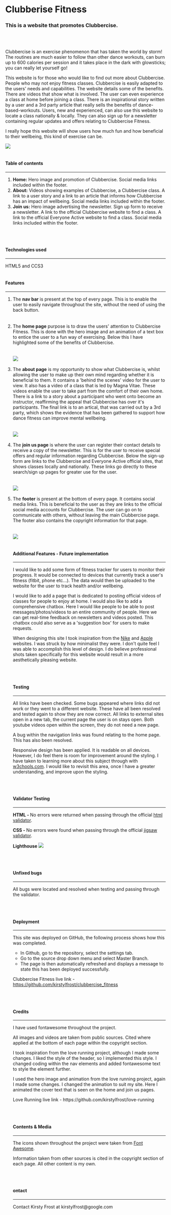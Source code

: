 # Clubberise Fitness
###  This is a website that promotes Clubbercise.
<br>
<br>
<p>
Clubbercise is an exercise phenomenon that has taken the world by storm! The routines are much easier to follow than other dance workouts, can burn up to 600 calories per session and it takes place in the dark with glowsticks; you can really let yourself go!
</p>
<p>
This website is for those who would like to find out more about Clubbercise. People who may not enjoy fitness classes. Clubbercise is easily adapted to the users' needs and capabilities. The website details some of the benefits. There are videos that show what is involved. The user can even experience a class at home before joining a class. There is an inspirational story written by a user and a 3rd party article that really sells the benefits of dance-based-workouts. Users, new and experienced, can also use this website to locate a class nationally & locally. They can also sign up for a newsletter containing regular updates and offers relating to Clubbercise Fitness.
</p>
<p> 
I really hope this website will show users how much fun and how beneficial to their wellbeing, this kind of exercise can be.
</p>
<img src="assets/images/readme-clubbercise-responsive-image.PNG">

<br>
<br>

#### <b>Table of contents</b> 
<hr>
<ol>
    <li><b>Home:</b> Hero image and promotion of Clubbercise. Social media links included within the footer.</li>
    <li><b>About:</b> Videos showing examples of Clubbercise, a Clubbercise class. A link to a user story and a link to an article that informs how Clubbercise has an impact of wellbeing. Social media links included within the footer.</li>
    <li><b>Join us:</b> Hero image advertising the newsletter. Sign up form to receive a newsletter. A link to the official Clubbercise website to find a class. A link to the official Everyone Active website to find a class. Social media links included within the footer.</li>
</ol>
<br>
<br>

#### <b>Technologies used</b>
<hr>

HTML5 and CCS3
<br>
<br>

#### <b>Features</b>
<hr>
<ol>
<li>The <b>nav bar</b> is present at the top of every page. This is to enable the user to easily navigate throughout the site, without the need of using the back button.</li>
<br>
<br>
<li>The <b>home page</b> purpose is to draw the users' attention to Clubbercise Fitness. This is done with the hero image and an animation of a text box to entice the user to a fun way of exercising. Below this I have highlighted some of the benefits of Clubbercise.</li>
<br>
<br>
<img src="assets/images/readme-home-capture.PNG">
<br>
<br>
<li>The <b>about page</b> is my opportunity to show what Clubbercise is, whilst allowing the user to make up their own mind regarding whether it is beneficial to them. It contains a 'behind the scenes' video for the user to view. It also has a video of a class that is led by Magna Vitae. These videos enable the user to take part from the comfort of their own home. There is a link to a story about a participant who went onto become an instructor, reaffirming the appeal that Clubbercise has over it's participants. The final link is to an artical, that was carried out by a 3rd party, which shows the evidence that has been gathered to support how dance fitness can improve mental wellbeing.</li>
<br>
<br>
<img src="assets/images/readme-about-capture.PNG">
<br>
<br>
<li>The <b>join us page</b> is where the user can register their contact details to receive a copy of the newsletter. This is for the user to receive special offers and regular information regarding Clubbercise. Below the sign-up form are links to the Clubbercise and Everyone Active official sites, that shows classes locally and nationally. These links go directly to these search/sign up pages for greater use for the user.</li>
<br>
<br>
<img src="assets/images/readme-join-capture.PNG">
<br>
<br>
<li>The <b>footer</b> is present at the bottom of every page. It contains social media links. This is beneficial to the user as they are links to the official social media accounts for Clubbercise. The user can go on to communicate with others, without leaving the main Clubbercise page. The footer also contains the copyright information for that page.</li>
<br>
<br>
<img src="assets/images/readme-footer-capture.PNG">
<br>
<br>

#### <b>Additional Features - Future implementation</b>
<hr>
<p>
I would like to add some form of fitness tracker for users to monitor their progress. It would be connected to devices that currently track a user's fitness (fitbit, phone etc...). The data would then be uploaded to the website for the user to track health and/or wellbeing.
</p>
<p>
I would like to add a page that is dedicated to posting official videos of classes for people to enjoy at home.
I would also like to add a comprehensive chatbox. Here I would like people to be able to post messages/photos/videos to an entire community of people. Here we can get real-time feedback on newsletters and videos posted. This chatbox could also serve as a 'suggestion box' for users to make requests.
</p>
<p>
When designing this site I took inspiration from the <a href="https://www.nike.com/gb/" target="_blank">Nike</a> and <a href="https://www.apple.com/" target="_blank">Apple</a> websites. I was struck by how minimalist they were. I don't quite feel I was able to accomplish this level of design. I do believe professional shots taken specifically for this website would result in a more aesthetically pleasing website.
</p>
<br>
<br>

#### <b>Testing</b>
<hr>
<p>
All links have been checked. Some bugs appeared where links did not work or they went to a different website. These have all been resolved and tested again to show they are now correct. All links to external sites open in a new tab, the current page the user is on stays open. Both youtube videos open within the screen, they do not need a new page.
</p>
<p>
A bug within the navigation links was found relating to the home page. This has also been resolved.
</p>
<p>
Responsive design has been applied. It is readable on all devices. However, I do feel there is room for improvement around the styling. I have taken to learning more about this subject through with 
<a href="https://www.w3schools.com/html/html_responsive.asp" target="_blank">w3chools.com</a>. I would like to revisit this area, once I have a greater understanding, and improve upon the styling.
</p>
<br>
<br>

#### <b>Validator Testing</b>
<hr>
<p>
<b>HTML - </b> No errors were returned when passing through the official <a href="https://validator.w3.org/nu/?doc=https%3A%2F%2Fkirstylfrost.github.io%2Fclubbercise_fitness%2F" target="_blank">html validator</a>.
</p>
<p>
<b>CSS - </b> No errors were found when passing through the official <a href="https://jigsaw.w3.org/css-validator/validator?uri=https%3A%2F%2Fkirstylfrost.github.io%2Fclubbercise_fitness%2F&profile=css3svg&usermedium=all&warning=1&vextwarning=&lang=en" target="_blank">jigsaw validator</a>.
</p>
<p>
<b>Lighthouse</b>
<img src="assets/images/readme-lighthouse-capture.PNG">
</p>
<br>
<br>

#### <b>Unfixed bugs</b>
<hr>
<p>
All bugs were located and resolved when testing and passing through the validator.
</p>
<br>
<br>

#### <b>Deployment</b>
<hr>
<p>
This site was deployed on GitHub, the following process shows how this was completed.
<ul>
  <li>In Github, go to the repository, select the settings tab.</li>
  <li>Go to the source drop down menu and select Master Branch.</li>
  <li>The page is then automatically refreshed and displays a message to state this has been deployed successfully.</li>
</ul>

Clubbercise Fitness live link - https://github.com/kirstylfrost/clubbercise_fitness 
</p> 
<br>
<br>

#### <b>Credits</b>
<hr>
<p>
I have used fontawesome throughout the project.
</p>
<p>
All images and videos are taken from public sources. Cited where applied at the bottom of each page within the copyright section.
</p>
<p>
I took inspiration from the love running project, although I made some changes. I liked the style of the header, so I implemented this style. I changed coding within the nav elements and added fontawesome text to style the element further.
</p>
<p>
I used the hero image and animation from the love running project, again I made some changes. I changed the animation to suit my site. Here I animated the cover text that is seen on the home and join us pages. 
</p>
<p>
Love Running live link - https://github.com/kirstylfrost/love-running
</p>
<br>
<br>

#### <b>Contents & Media</b>
<hr>
<p>
The icons shown throughout the project were taken from <a href="https://fontawesome.com/" target="_blank">Font Awesome</a>.
</p>
<p>
Information taken from other sources is cited in the copyright section of each page. All other content is my own.
</p>
<br>
<br>

#### <b>ontact</b>
<hr>
<p>
Contact Kirsty Frost at kirstylfrost@google.com
 
